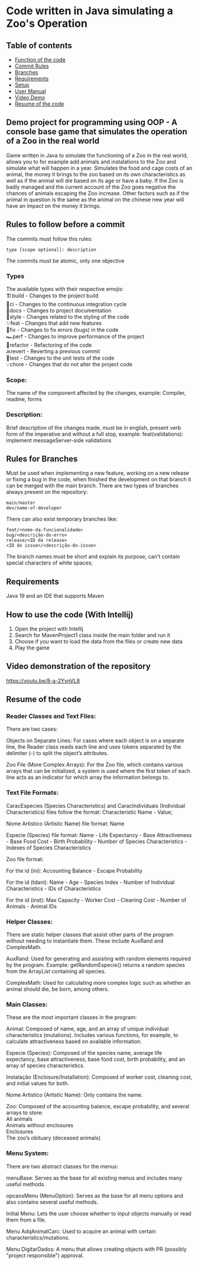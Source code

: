 # Code written in Java simulating a Zoo's Operation

## Table of contents
- [Function of the code](#a-function-code-that-immitates-a-ticket-machine-in-a-metro-system-done-in-the-context-of-a-university-project)
- [Commit Rules](#rules-to-follow-before-a-commit)
- [Branches](#rules-for-branches)
- [Requirements](#requirements)
- [Setup](#how-to-setup-the-tools)
- [User Manual](#how-to-use-the-code)
- [Video Demo](#video-demonstration-of-the-repository)
- [Resume of the code](#Resume-of-the-code)


## Demo project for programming using OOP - A console base game that simulates the operation of a Zoo in the real world

Game written in Java to simulate the functioning of a Zoo in the real world, allows you to for example add animals and instalations to 
the Zoo and simulate what will happen in a year. Simulates the food and cage costs of an animal, the money it brings to the zoo based
on its own characteristics as well as if the animal will die based on its age or have a baby.
If the Zoo is badly managed and the current account of the Zoo goes negative the chances of animals escaping the Zoo increase.
Other factors such as if the animal in question is the same as the animal on the chinese new year will have an impact on the money it brings.


## Rules to follow before a commit

The commits must follow this rules:

    type [scope optional]: description

The commits must be atomic, only one objective

### Types

The available types with their respective emojis:  
🏗️build - Changes to the project build  
🔄️ci - Changes to the continuous integration cycle  
📄docs - Changes to project documentation  
🎨style - Changes related to the styling of the code  
✨feat - Changes that add new features  
🐛fix - Changes to fix errors (bugs) in the code  
🏎️perf - Changes to improve performance of the project  
🧹refactor - Refactoring of the code  
🔙revert - Reverting a previous commit  
🧮test - Changes to the unit tests of the code  
💡chore - Changes that do not alter the project code

### Scope:

The name of the component affected by the changes, example:
Compiler, readme, forms

### Description:

Brief description of the changes made, must be in english, present verb form of the imperative and without a full stop, example:
feat(validations): implement messageServer-side validations


## Rules for Branches

Must be used when implementing a new feature, working on a new release or fixing a bug in the code, when finished the development on that branch it can be merged with the main branch.
There are two types of branches always present on the repository:

    main/master
    dev/name-of-developer

There can also exist temporary branches like:

    feat/<nome-da-funcionalidade>
    bug/<descrição-do-erro>
    release/<ID da release>
    <ID do issue>/<descrição-do-issue>

The branch names must be short and explain its purpose, can't contain special characters of white spaces;


## Requirements

Java 19 and an IDE that supports Maven


##  How to use the code (With Intellij)

1. Open the project with Intellij
2. Search for MavenProject1 class inside the main folder and run it
3. Choose if you want to load the data from the files or create new data
4. Play the game 


## Video demonstration of the repository

https://youtu.be/8-a-2YvnVL8  
  

## Resume of the code
### Reader Classes and Text Files:
There are two cases:

Objects on Separate Lines:
For cases where each object is on a separate line, the Reader class reads each line and uses tokens separated by the delimiter (-) to split the object’s attributes.

Zoo File (More Complex Arrays):
For the Zoo file, which contains various arrays that can be initialized, a system is used where the first token of each line acts as an indicator for which array the information belongs to.

### Text File Formats:
CaracEspecies (Species Characteristics) and CaracIndividuais (Individual Characteristics) files follow the format:
Characteristic Name - Value;

Nome Artistico (Artistic Name) file format:
Name

Especie (Species) file format:
Name - Life Expectancy - Base Attractiveness - Base Food Cost - Birth Probability - Number of Species Characteristics - Indexes of Species Characteristics

Zoo file format:

For the id (ini):
Accounting Balance - Escape Probability

For the id (tdani):
Name - Age - Species Index - Number of Individual Characteristics - IDs of Characteristics

For the id (inst):
Max Capacity - Worker Cost - Cleaning Cost - Number of Animals - Animal IDs

### Helper Classes:
There are static helper classes that assist other parts of the program without needing to instantiate them. These include AuxRand and ComplexMath.

AuxRand:
Used for generating and assisting with random elements required by the program.
Example: getRandomEspecie() returns a random species from the ArrayList containing all species.

ComplexMath:
Used for calculating more complex logic such as whether an animal should die, be born, among others.

### Main Classes:
These are the most important classes in the program:

Animal:
Composed of name, age, and an array of unique individual characteristics (mutations).
Includes various functions, for example, to calculate attractiveness based on available information.

Especie (Species):
Composed of the species name, average life expectancy, base attractiveness, base food cost, birth probability, and an array of species characteristics.

Instalação (Enclosure/Installation):
Composed of worker cost, cleaning cost, and initial values for both.

Nome Artistico (Artistic Name):
Only contains the name.

Zoo:
Composed of the accounting balance, escape probability, and several arrays to store:  
All animals  
Animals without enclosures  
Enclosures  
The zoo’s obituary (deceased animals)  

### Menu System:
There are two abstract classes for the menus:

menuBase:
Serves as the base for all existing menus and includes many useful methods.

opcaosMenu (MenuOption):
Serves as the base for all menu options and also contains several useful methods.

Initial Menu:
Lets the user choose whether to input objects manually or read them from a file.

Menu AdqAnimalCarc:
Used to acquire an animal with certain characteristics/mutations.

Menu DigitarDados:
A menu that allows creating objects with PR (possibly "project responsible") approval.
